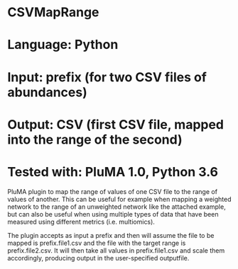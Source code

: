 # CSVMapRange
# Language: Python
# Input: prefix (for two CSV files of abundances)
# Output: CSV (first CSV file, mapped into the range of the second)
# Tested with: PluMA 1.0, Python 3.6

PluMA plugin to map the range of values of one CSV file to the range of values of another.
This can be useful for example when mapping a weighted network to the range of an unweighted network
like the attached example, but can also be useful when using multiple types of data that
have been measured using different metrics (i.e. multiomics).

The plugin accepts as input a prefix and then will assume the file to be mapped is prefix.file1.csv
and the file with the target range is prefix.file2.csv.  It will then take all values in prefix.file1.csv
and scale them accordingly, producing output in the user-specified outputfile.
